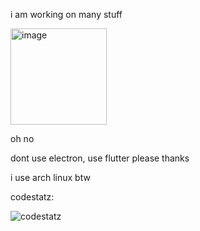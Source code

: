 i am working on many stuff

<img width="154" alt="image" src="https://user-images.githubusercontent.com/52004020/140173010-10fb35aa-3065-495a-b718-4ed42ff9ee4b.png">

oh no


dont use electron, use flutter please thanks


i use arch linux btw

codestatz:

![codestatz](https://codestats-readme.wegfan.cn/history-graph/edward)

